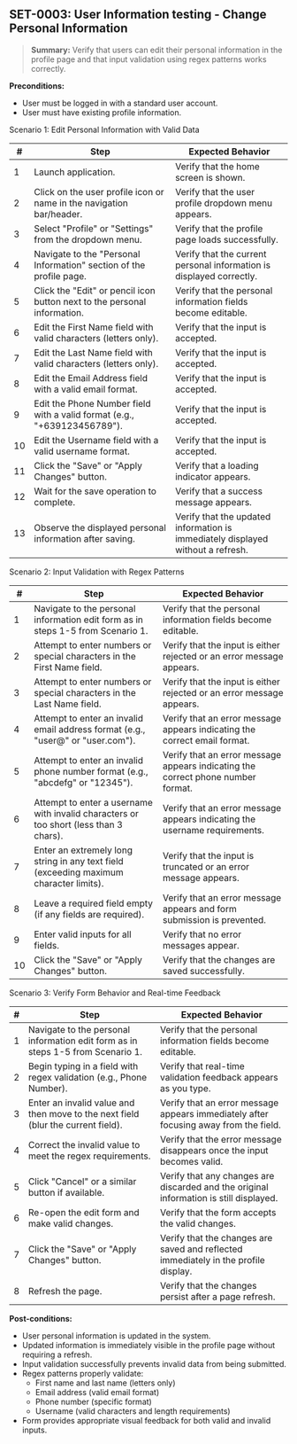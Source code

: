 ## **SET-0003:** User Information testing - Change Personal Information

> **Summary:** Verify that users can edit their personal information in the profile page and that input validation using regex patterns works correctly.

**Preconditions:**

- User must be logged in with a standard user account.
- User must have existing profile information.

Scenario 1: Edit Personal Information with Valid Data

| #   | Step                                                                     | Expected Behavior                                                               |
| --- | ------------------------------------------------------------------------ | ------------------------------------------------------------------------------- |
| 1   | Launch application.                                                      | Verify that the home screen is shown.                                           |
| 2   | Click on the user profile icon or name in the navigation bar/header.     | Verify that the user profile dropdown menu appears.                             |
| 3   | Select "Profile" or "Settings" from the dropdown menu.                   | Verify that the profile page loads successfully.                                |
| 4   | Navigate to the "Personal Information" section of the profile page.      | Verify that the current personal information is displayed correctly.            |
| 5   | Click the "Edit" or pencil icon button next to the personal information. | Verify that the personal information fields become editable.                    |
| 6   | Edit the First Name field with valid characters (letters only).          | Verify that the input is accepted.                                              |
| 7   | Edit the Last Name field with valid characters (letters only).           | Verify that the input is accepted.                                              |
| 8   | Edit the Email Address field with a valid email format.                  | Verify that the input is accepted.                                              |
| 9   | Edit the Phone Number field with a valid format (e.g., "+639123456789"). | Verify that the input is accepted.                                              |
| 10  | Edit the Username field with a valid username format.                    | Verify that the input is accepted.                                              |
| 11  | Click the "Save" or "Apply Changes" button.                              | Verify that a loading indicator appears.                                        |
| 12  | Wait for the save operation to complete.                                 | Verify that a success message appears.                                          |
| 13  | Observe the displayed personal information after saving.                 | Verify that the updated information is immediately displayed without a refresh. |

Scenario 2: Input Validation with Regex Patterns

| #   | Step                                                                                   | Expected Behavior                                                                |
| --- | -------------------------------------------------------------------------------------- | -------------------------------------------------------------------------------- |
| 1   | Navigate to the personal information edit form as in steps 1-5 from Scenario 1.        | Verify that the personal information fields become editable.                     |
| 2   | Attempt to enter numbers or special characters in the First Name field.                | Verify that the input is either rejected or an error message appears.            |
| 3   | Attempt to enter numbers or special characters in the Last Name field.                 | Verify that the input is either rejected or an error message appears.            |
| 4   | Attempt to enter an invalid email address format (e.g., "user@" or "user.com").        | Verify that an error message appears indicating the correct email format.        |
| 5   | Attempt to enter an invalid phone number format (e.g., "abcdefg" or "12345").          | Verify that an error message appears indicating the correct phone number format. |
| 6   | Attempt to enter a username with invalid characters or too short (less than 3 chars).  | Verify that an error message appears indicating the username requirements.       |
| 7   | Enter an extremely long string in any text field (exceeding maximum character limits). | Verify that the input is truncated or an error message appears.                  |
| 8   | Leave a required field empty (if any fields are required).                             | Verify that an error message appears and form submission is prevented.           |
| 9   | Enter valid inputs for all fields.                                                     | Verify that no error messages appear.                                            |
| 10  | Click the "Save" or "Apply Changes" button.                                            | Verify that the changes are saved successfully.                                  |

Scenario 3: Verify Form Behavior and Real-time Feedback

| #   | Step                                                                             | Expected Behavior                                                                      |
| --- | -------------------------------------------------------------------------------- | -------------------------------------------------------------------------------------- |
| 1   | Navigate to the personal information edit form as in steps 1-5 from Scenario 1.  | Verify that the personal information fields become editable.                           |
| 2   | Begin typing in a field with regex validation (e.g., Phone Number).              | Verify that real-time validation feedback appears as you type.                         |
| 3   | Enter an invalid value and then move to the next field (blur the current field). | Verify that an error message appears immediately after focusing away from the field.   |
| 4   | Correct the invalid value to meet the regex requirements.                        | Verify that the error message disappears once the input becomes valid.                 |
| 5   | Click "Cancel" or a similar button if available.                                 | Verify that any changes are discarded and the original information is still displayed. |
| 6   | Re-open the edit form and make valid changes.                                    | Verify that the form accepts the valid changes.                                        |
| 7   | Click the "Save" or "Apply Changes" button.                                      | Verify that the changes are saved and reflected immediately in the profile display.    |
| 8   | Refresh the page.                                                                | Verify that the changes persist after a page refresh.                                  |

**Post-conditions:**

- User personal information is updated in the system.
- Updated information is immediately visible in the profile page without requiring a refresh.
- Input validation successfully prevents invalid data from being submitted.
- Regex patterns properly validate:
  - First name and last name (letters only)
  - Email address (valid email format)
  - Phone number (specific format)
  - Username (valid characters and length requirements)
- Form provides appropriate visual feedback for both valid and invalid inputs.
